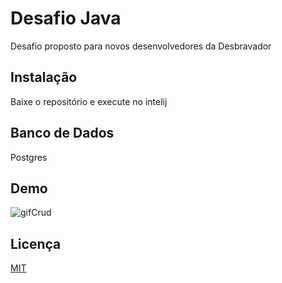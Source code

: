 # Desafio Java 

Desafio proposto para novos desenvolvedores da Desbravador 
## Instalação 

Baixe o repositório e execute no intelij

## Banco de Dados 

Postgres 

## Demo 

![gifCrud](https://user-images.githubusercontent.com/42554908/228713270-501e1a82-0751-4842-aaeb-2ffb33264527.gif)


## Licença 

[MIT](https://choosealicense.com/licenses/mit/)

